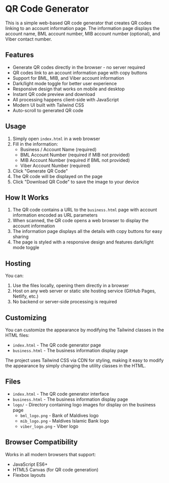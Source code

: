 # QR Code Generator

This is a simple web-based QR code generator that creates QR codes linking to an account information page. The information page displays the account name, BML account number, MIB account number (optional), and Viber contact number.

## Features

- Generate QR codes directly in the browser - no server required
- QR codes link to an account information page with copy buttons
- Support for BML, MIB, and Viber account information
- Dark/light mode toggle for better user experience
- Responsive design that works on mobile and desktop
- Instant QR code preview and download
- All processing happens client-side with JavaScript
- Modern UI built with Tailwind CSS
- Auto-scroll to generated QR code

## Usage

1. Simply open `index.html` in a web browser
2. Fill in the information:
   - Business / Account Name (required)
   - BML Account Number (required if MIB not provided)
   - MIB Account Number (required if BML not provided)
   - Viber Account Number (required)
3. Click "Generate QR Code"
4. The QR code will be displayed on the page
5. Click "Download QR Code" to save the image to your device

## How It Works

1. The QR code contains a URL to the `business.html` page with account information encoded as URL parameters
2. When scanned, the QR code opens a web browser to display the account information
3. The information page displays all the details with copy buttons for easy sharing
4. The page is styled with a responsive design and features dark/light mode toggle

## Hosting

You can:

1. Use the files locally, opening them directly in a browser
2. Host on any web server or static site hosting service (GitHub Pages, Netlify, etc.)
3. No backend or server-side processing is required

## Customizing

You can customize the appearance by modifying the Tailwind classes in the HTML files:
- `index.html` - The QR code generator page
- `business.html` - The business information display page

The project uses Tailwind CSS via CDN for styling, making it easy to modify the appearance by simply changing the utility classes in the HTML.

## Files

- `index.html` - The QR code generator interface
- `business.html` - The business information display page
- `logo/` - Directory containing logo images for display on the business page
  - `bml_logo.png` - Bank of Maldives logo
  - `mib_logo.png` - Maldives Islamic Bank logo
  - `viber_logo.png` - Viber logo

## Browser Compatibility

Works in all modern browsers that support:
- JavaScript ES6+
- HTML5 Canvas (for QR code generation)
- Flexbox layouts 